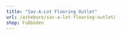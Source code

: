 ```yaml
---
title: "Sav-A-Lot Flooring Outlet"
url: /asheboro/sav-a-lot-flooring-outlet/
shop: Fußböden
---
```

